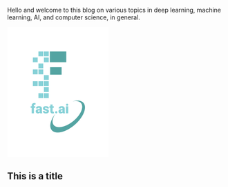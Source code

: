 Hello and welcome to this blog on various topics in deep learning, machine learning, AI, and computer science, in general.

![Image of fast.ai logo](images/logo.png)

## This is a title
